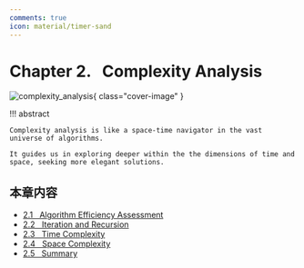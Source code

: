 ```yaml
---
comments: true
icon: material/timer-sand
---
```


# Chapter 2. &nbsp; Complexity Analysis

<div class="center-table" markdown>

![complexity_analysis](../assets/covers/chapter_complexity_analysis.jpg){ class="cover-image" }

</div>

!!! abstract

    Complexity analysis is like a space-time navigator in the vast universe of algorithms.

    It guides us in exploring deeper within the the dimensions of time and space, seeking more elegant solutions.

## 本章内容

- [2.1 &nbsp; Algorithm Efficiency Assessment](https://www.hello-algo.com/chapter_computational_complexity/performance_evaluation/)
- [2.2 &nbsp; Iteration and Recursion](https://www.hello-algo.com/chapter_computational_complexity/iteration_and_recursion/)
- [2.3 &nbsp; Time Complexity](https://www.hello-algo.com/chapter_computational_complexity/time_complexity/)
- [2.4 &nbsp; Space Complexity](https://www.hello-algo.com/chapter_computational_complexity/space_complexity/)
- [2.5 &nbsp; Summary](https://www.hello-algo.com/chapter_computational_complexity/summary/)
